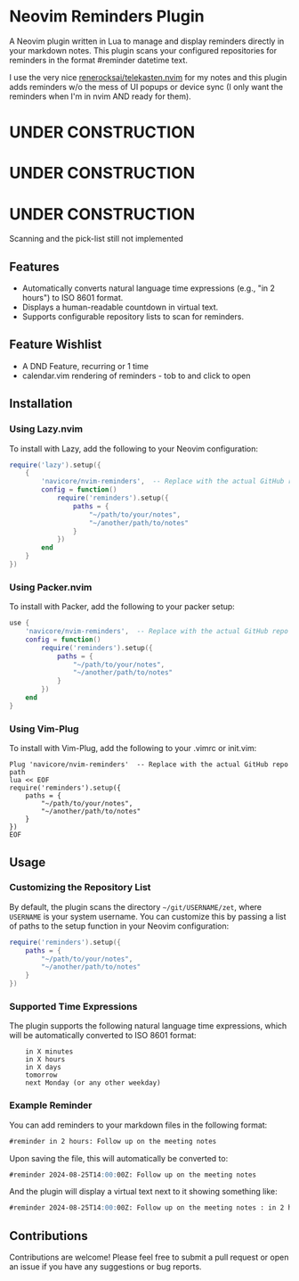Neovim Reminders Plugin
===========

A Neovim plugin written in Lua to manage and display reminders directly in your
markdown notes. This plugin scans your configured repositories for reminders in
the format #reminder datetime text.

I use the very nice [renerocksai/telekasten.nvim](https://github.com/nvim-telekasten/telekasten.nvim) for 
my notes and this plugin adds reminders w/o the mess of UI popups or device
sync (I only want the reminders when I'm in nvim AND ready for them).

# UNDER CONSTRUCTION

# UNDER CONSTRUCTION

# UNDER CONSTRUCTION

Scanning and the pick-list still not implemented

## Features

* Automatically converts natural language time expressions (e.g., "in 2 hours") to ISO 8601 format.
* Displays a human-readable countdown in virtual text.
* Supports configurable repository lists to scan for reminders.

## Feature Wishlist

* A DND Feature, recurring or 1 time
* calendar.vim rendering of reminders - tob to and click to open

## Installation

### Using Lazy.nvim

To install with Lazy, add the following to your Neovim configuration:

```lua
require('lazy').setup({
    {
        'navicore/nvim-reminders',  -- Replace with the actual GitHub repo path
        config = function()
            require('reminders').setup({
                paths = {
                    "~/path/to/your/notes",
                    "~/another/path/to/notes"
                }
            })
        end
    }
})
```

### Using Packer.nvim

To install with Packer, add the following to your packer setup:

```lua
use {
    'navicore/nvim-reminders',  -- Replace with the actual GitHub repo path
    config = function()
        require('reminders').setup({
            paths = {
                "~/path/to/your/notes",
                "~/another/path/to/notes"
            }
        })
    end
}
```

### Using Vim-Plug

To install with Vim-Plug, add the following to your .vimrc or init.vim:

```vim
Plug 'navicore/nvim-reminders'  -- Replace with the actual GitHub repo path
lua << EOF
require('reminders').setup({
    paths = {
        "~/path/to/your/notes",
        "~/another/path/to/notes"
    }
})
EOF
```

## Usage

### Customizing the Repository List

By default, the plugin scans the directory `~/git/USERNAME/zet`, where
`USERNAME` is your system username. You can customize this by passing a list of
paths to the setup function in your Neovim configuration:

```lua
require('reminders').setup({
    paths = {
        "~/path/to/your/notes",
        "~/another/path/to/notes"
    }
})
```

### Supported Time Expressions

The plugin supports the following natural language time expressions, which will
be automatically converted to ISO 8601 format:

```
    in X minutes
    in X hours
    in X days
    tomorrow
    next Monday (or any other weekday)
```

### Example Reminder

You can add reminders to your markdown files in the following format:

```markdown
#reminder in 2 hours: Follow up on the meeting notes
```

Upon saving the file, this will automatically be converted to:

```markdown
#reminder 2024-08-25T14:00:00Z: Follow up on the meeting notes
```

And the plugin will display a virtual text next to it showing something like:

```markdown
#reminder 2024-08-25T14:00:00Z: Follow up on the meeting notes : in 2 hours
```

## Contributions

Contributions are welcome! Please feel free to submit a pull request or open an
issue if you have any suggestions or bug reports.

